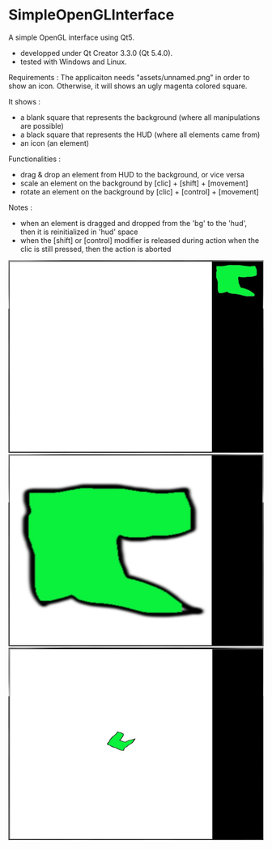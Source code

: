 # SimpleOpenGLInterface
A simple OpenGL interface using Qt5.

- developped under Qt Creator 3.3.0 (Qt 5.4.0).
- tested with Windows and Linux.

Requirements :
The applicaiton needs "assets/unnamed.png" in order to show an icon.
Otherwise, it will shows an ugly magenta colored square.

It shows :
- a blank square that represents the background (where all manipulations are possible)
- a black square that represents the HUD (where all elements came from)
- an icon (an element)

Functionalities :
- drag & drop an element from HUD to the background, or vice versa
- scale an element on the background by [clic] + [shift] + [movement]
- rotate an element on the background by [clic] + [control] + [movement]

Notes :
- when an element is dragged and dropped from the 'bg' to the 'hud', then it is reinitialized in 'hud' space
- when the [shift] or [control] modifier is released during action when the clic is still pressed, then the action is aborted

![Alt text](preview1.jpg?raw=true "Initial preview")
![Alt text](preview2.jpg?raw=true "After drag and drop preview")
![Alt text](preview3.jpg?raw=true "After drag and drop, scale and rotation preview")
